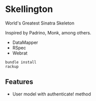 # Skellington

World's Greatest Sinatra Skeleton

Inspired by Padrino, Monk, among others.

- DataMapper
- RSpec
- Webrat

```
bundle install
rackup
```

## Features

- User model with authenticate! method